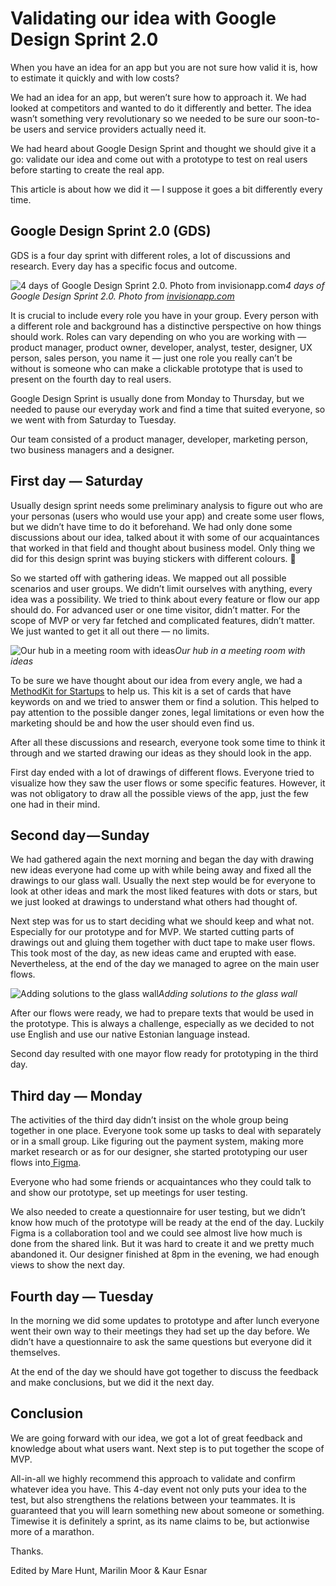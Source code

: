 
# Validating our idea with Google Design Sprint 2.0

When you have an idea for an app but you are not sure how valid it is, how to estimate it quickly and with low costs?

We had an idea for an app, but weren’t sure how to approach it. We had looked at competitors and wanted to do it differently and better. The idea wasn’t something very revolutionary so we needed to be sure our soon-to-be users and service providers actually need it.

We had heard about Google Design Sprint and thought we should give it a go: validate our idea and come out with a prototype to test on real users before starting to create the real app.

This article is about how we did it — I suppose it goes a bit differently every time.

## Google Design Sprint 2.0 (GDS)

GDS is a four day sprint with different roles, a lot of discussions and research. Every day has a specific focus and outcome.

![4 days of Google Design Sprint 2.0. Photo from [invisionapp.com](https://www.invisionapp.com/inside-design/design-sprint-2/)](https://cdn-images-1.medium.com/max/3998/1*yLP7II0_h2OGIqL9dMjC4A.png)*4 days of Google Design Sprint 2.0. Photo from [invisionapp.com](https://www.invisionapp.com/inside-design/design-sprint-2/)*

It is crucial to include every role you have in your group. Every person with a different role and background has a distinctive perspective on how things should work. Roles can vary depending on who you are working with — product manager, product owner, developer, analyst, tester, designer, UX person, sales person, you name it — just one role you really can’t be without is someone who can make a clickable prototype that is used to present on the fourth day to real users.

Google Design Sprint is usually done from Monday to Thursday, but we needed to pause our everyday work and find a time that suited everyone, so we went with from Saturday to Tuesday.

Our team consisted of a product manager, developer, marketing person, two business managers and a designer.

## First day — Saturday

Usually design sprint needs some preliminary analysis to figure out who are your personas (users who would use your app) and create some user flows, but we didn’t have time to do it beforehand. We had only done some discussions about our idea, talked about it with some of our acquaintances that worked in that field and thought about business model. Only thing we did for this design sprint was buying stickers with different colours. 👏

So we started off with gathering ideas. We mapped out all possible scenarios and user groups. We didn’t limit ourselves with anything, every idea was a possibility. We tried to think about every feature or flow our app should do. For advanced user or one time visitor, didn’t matter. For the scope of MVP or very far fetched and complicated features, didn’t matter. We just wanted to get it all out there — no limits.

![Our hub in a meeting room with ideas](https://cdn-images-1.medium.com/max/8000/1*8vS81T92cjz5ifsUDc_tqw.jpeg)*Our hub in a meeting room with ideas*

To be sure we have thought about our idea from every angle, we had a[ MethodKit for Startups](https://methodkit.com/shop/methodkit-for-startups/) to help us. This kit is a set of cards that have keywords on and we tried to answer them or find a solution. This helped to pay attention to the possible danger zones, legal limitations or even how the marketing should be and how the user should even find us.

After all these discussions and research, everyone took some time to think it through and we started drawing our ideas as they should look in the app.

First day ended with a lot of drawings of different flows. Everyone tried to visualize how they saw the user flows or some specific features. However, it was not obligatory to draw all the possible views of the app, just the few one had in their mind.

## Second day — Sunday

We had gathered again the next morning and began the day with drawing new ideas everyone had come up with while being away and fixed all the drawings to our glass wall. Usually the next step would be for everyone to look at other ideas and mark the most liked features with dots or stars, but we just looked at drawings to understand what others had thought of.

Next step was for us to start deciding what we should keep and what not. Especially for our prototype and for MVP. We started cutting parts of drawings out and gluing them together with duct tape to make user flows. This took most of the day, as new ideas came and erupted with ease. Nevertheless, at the end of the day we managed to agree on the main user flows.

![Adding solutions to the glass wall](https://cdn-images-1.medium.com/max/9216/1*FwE-RS7UbyonTSeRLMkftA.jpeg)*Adding solutions to the glass wall*

After our flows were ready, we had to prepare texts that would be used in the prototype. This is always a challenge, especially as we decided to not use English and use our native Estonian language instead.

Second day resulted with one mayor flow ready for prototyping in the third day.

## Third day — Monday

The activities of the third day didn’t insist on the whole group being together in one place. Everyone took some up tasks to deal with separately or in a small group. Like figuring out the payment system, making more market research or as for our designer, she started prototyping our user flows into[ Figma](https://www.figma.com/files/recent).

Everyone who had some friends or acquaintances who they could talk to and show our prototype, set up meetings for user testing.

We also needed to create a questionnaire for user testing, but we didn’t know how much of the prototype will be ready at the end of the day. Luckily Figma is a collaboration tool and we could see almost live how much is done from the shared link. But it was hard to create it and we pretty much abandoned it. Our designer finished at 8pm in the evening, we had enough views to show the next day.

## Fourth day — Tuesday

In the morning we did some updates to prototype and after lunch everyone went their own way to their meetings they had set up the day before. We didn’t have a questionnaire to ask the same questions but everyone did it themselves.

At the end of the day we should have got together to discuss the feedback and make conclusions, but we did it the next day.

## Conclusion

We are going forward with our idea, we got a lot of great feedback and knowledge about what users want. Next step is to put together the scope of MVP.

All-in-all we highly recommend this approach to validate and confirm whatever idea you have. This 4-day event not only puts your idea to the test, but also strengthens the relations between your teammates. It is guaranteed that you will learn something new about someone or something. Timewise it is definitely a sprint, as its name claims to be, but actionwise more of a marathon.

Thanks.

Edited by Mare Hunt, Marilin Moor & Kaur Esnar
